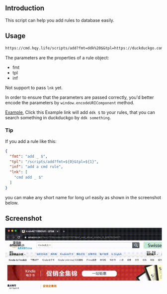 ## Introduction 
This script can help you add rules to database easily.

## Usage
```txt
https://cmd.hqy.life/scripts/add?fmt=ddk%20$&tpl=https://duckduckgo.com/?q=${0}&inf=Search%20in%20duckduckgo
```

The parameters are the properties of a rule object:
- fmt
- tpl
- inf

Not support to pass `lnk` yet.

In order to ensure that the parameters are passed correctly, you'd better encode the parameters by `window.encodeURIComponent` method.

[Example](https://cmd.hqy.life/scripts/add/?fmt=ddk%20$&tpl=https://duckduckgo.com/?q=${0}&inf=Search%20in%20duckduckgo), 
Click this Example link will add `ddk $` to your rules, that you can search something in duckduckgo by `ddk something`.

### Tip
If you add a rule like this:
```json
{
  "fmt": "add _ $",
  "tpl": "/scripts/add?fmt=${0}&tpl=${1}",
  "inf": "add a cmd rule",
  "lnk": [
    "cmd add _ $"
  ]
}
```
you can make any short name for long url easily as shown in the screenshot below.

## Screenshot
![screenshot](imgs/screenshot.gif)